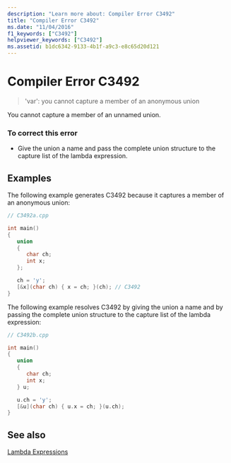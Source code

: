 ```yaml
---
description: "Learn more about: Compiler Error C3492"
title: "Compiler Error C3492"
ms.date: "11/04/2016"
f1_keywords: ["C3492"]
helpviewer_keywords: ["C3492"]
ms.assetid: b1dc6342-9133-4b1f-a9c3-e8c65d20d121
---
```

# Compiler Error C3492

> 'var': you cannot capture a member of an anonymous union

You cannot capture a member of an unnamed union.

### To correct this error

- Give the union a name and pass the complete union structure to the capture list of the lambda expression.

## Examples

The following example generates C3492 because it captures a member of an anonymous union:

```cpp
// C3492a.cpp

int main()
{
   union
   {
      char ch;
      int x;
   };

   ch = 'y';
   [&x](char ch) { x = ch; }(ch); // C3492
}
```

The following example resolves C3492 by giving the union a name and by passing the complete union structure to the capture list of the lambda expression:

```cpp
// C3492b.cpp

int main()
{
   union
   {
      char ch;
      int x;
   } u;

   u.ch = 'y';
   [&u](char ch) { u.x = ch; }(u.ch);
}
```

## See also

[Lambda Expressions](../../cpp/lambda-expressions-in-cpp.md)

